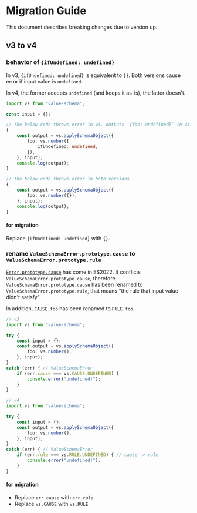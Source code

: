 # Migration Guide

This document describes breaking changes due to version up.

## v3 to v4

### behavior of `{ifUndefined: undefined}`

In v3, `{ifUndefined: undefined}` is equivalent to `{}`.
Both versions cause error if input value is `undefined`.

In v4, the former accepts `undefined` (and keeps it as-is), the latter doesn't.

```typescript
import vs from "value-schema";

const input = {};

// The below code throws error in v3, outputs `{foo: undefined}` in v4.
{
    const output = vs.applySchemaObject({
        foo: vs.number({
            ifUndefined: undefined,
        }),
    }, input);
    console.log(output);
}

// The below code throws error in both versions.
{
    const output = vs.applySchemaObject({
        foo: vs.number({}),
    }, input);
    console.log(output);
}
```

#### for migration

Replace `{ifUndefined: undefined}` with `{}`.

### rename `ValueSchemaError.prototype.cause` to `ValueSchemaError.prototype.rule`

[`Error.prototype.cause`](https://tc39.es/proposal-error-cause/) has come in ES2022.
It conflicts `ValueSchemaError.prototype.cause`, therefore `ValueSchemaError.prototype.cause` has been renamed to `ValueSchemaError.prototype.rule`, that means "the rule that input value didn't satisfy".

In addition, `CAUSE.foo` has been renamed to `RULE.foo`.

```typescript
// v3
import vs from "value-schema";

try {
    const input = {};
    const output = vs.applySchemaObject({
        foo: vs.number(),
    }, input);
}
catch (err) { // ValueSchemaError
    if (err.cause === vs.CAUSE.UNDEFINED) {
        console.error("undefined!");
    }
}
```

```typescript
// v4
import vs from "value-schema";

try {
    const input = {};
    const output = vs.applySchemaObject({
        foo: vs.number(),
    }, input);
}
catch (err) { // ValueSchemaError
    if (err.rule === vs.RULE.UNDEFINED) { // cause -> rule
        console.error("undefined!");
    }
}
```

#### for migration

* Replace `err.cause` with `err.rule`.
* Replace `vs.CAUSE` with `vs.RULE`.
